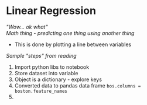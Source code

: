 # Linear Regression

*"Wow... ok what"*  
*Math thing - predicting one thing using another thing*

- This is done by plotting a line between variables

*Sample "steps" from reading*
1. Import python libs to notebook
2. Store dataset into variable
3. Object is a dictionary - explore keys
4. Converted data to pandas data frame
```bos.columns = boston.feature_names```
5. 